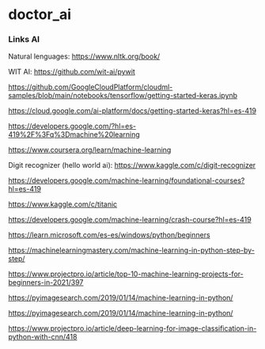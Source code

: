 # doctor_ai

### Links AI

Natural lenguages: https://www.nltk.org/book/

WIT AI: https://github.com/wit-ai/pywit

https://github.com/GoogleCloudPlatform/cloudml-samples/blob/main/notebooks/tensorflow/getting-started-keras.ipynb

https://cloud.google.com/ai-platform/docs/getting-started-keras?hl=es-419

https://developers.google.com/?hl=es-419%2F%3Fq%3Dmachine%20learning

https://www.coursera.org/learn/machine-learning

Digit recognizer (hello world ai): https://www.kaggle.com/c/digit-recognizer

https://developers.google.com/machine-learning/foundational-courses?hl=es-419

https://www.kaggle.com/c/titanic

https://developers.google.com/machine-learning/crash-course?hl=es-419

https://learn.microsoft.com/es-es/windows/python/beginners

https://machinelearningmastery.com/machine-learning-in-python-step-by-step/

https://www.projectpro.io/article/top-10-machine-learning-projects-for-beginners-in-2021/397

https://pyimagesearch.com/2019/01/14/machine-learning-in-python/

https://pyimagesearch.com/2019/01/14/machine-learning-in-python/

https://www.projectpro.io/article/deep-learning-for-image-classification-in-python-with-cnn/418
